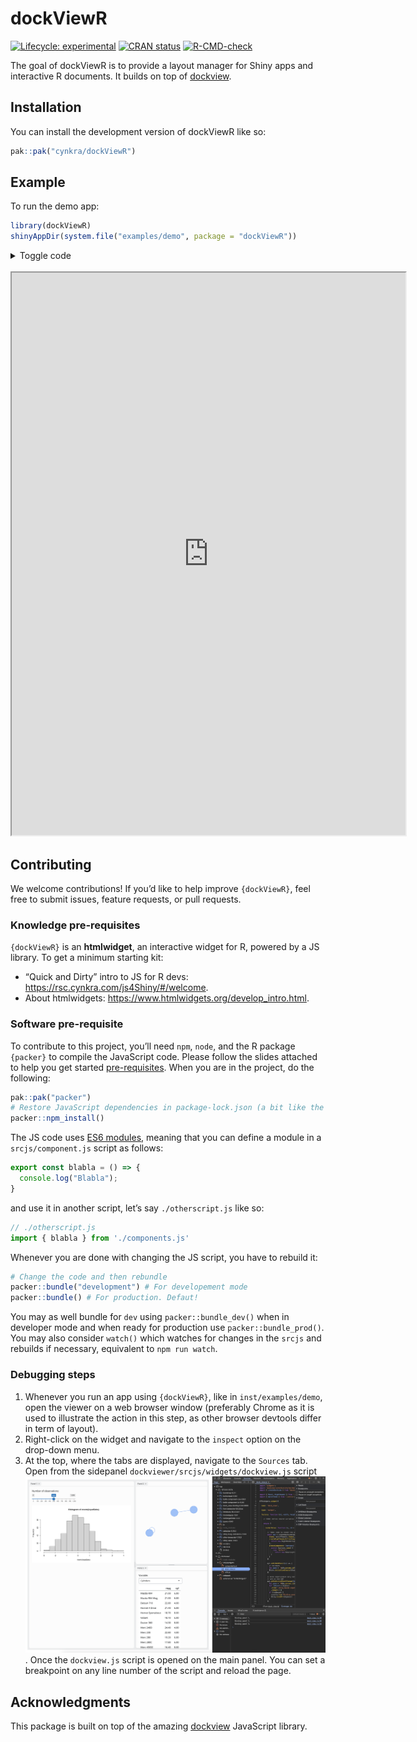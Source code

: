 # dockViewR


<!-- index.md is generated from index.Rmd. Please edit that file -->
<!-- badges: start -->

[![Lifecycle:
experimental](https://img.shields.io/badge/lifecycle-experimental-orange.svg)](https://lifecycle.r-lib.org/articles/stages.html#experimental)
[![CRAN
status](https://www.r-pkg.org/badges/version/dockViewR.png)](https://CRAN.R-project.org/package=dockViewR)
[![R-CMD-check](https://github.com/cynkra/dockViewR/actions/workflows/R-CMD-check.yaml/badge.svg)](https://github.com/cynkra/dockViewR/actions/workflows/R-CMD-check.yaml)
<!-- badges: end -->

The goal of dockViewR is to provide a layout manager for Shiny apps and
interactive R documents. It builds on top of
[dockview](https://dockview.dev/).

## Installation

You can install the development version of dockViewR like so:

``` r
pak::pak("cynkra/dockViewR")
```

## Example

To run the demo app:

``` r
library(dockViewR)
shinyAppDir(system.file("examples/demo", package = "dockViewR"))
```

<details>
<summary>
Toggle code
</summary>

``` r
library(shiny)
library(bslib)
library(visNetwork)

nodes <- data.frame(id = 1:3)
edges <- data.frame(from = c(1, 2), to = c(1, 3))

ui <- page_fillable(
  dock_viewOutput("dock")
)

server <- function(input, output, session) {
  output$dock <- renderDock_view({
    dock_view(
      panels = list(
        panel(
          id = "1",
          title = "Panel 1",
          content = tagList(
            sliderInput(
              "obs",
              "Number of observations:",
              min = 0,
              max = 1000,
              value = 500
            ),
            plotOutput("distPlot")
          )
        ),
        panel(
          id = "2",
          title = "Panel 2",
          content = tagList(
            visNetworkOutput("network")
          ),
          position = list(
            referencePanel = "1",
            direction = "right"
          ),
          minimumWidth = 500
        ),
        panel(
          id = "3",
          title = "Panel 3",
          content = tagList(
            selectInput(
              "variable",
              "Variable:",
              c("Cylinders" = "cyl", "Transmission" = "am", "Gears" = "gear")
            ),
            tableOutput("data")
          ),
          position = list(
            referencePanel = "2",
            direction = "below"
          )
        )
      ),
      theme = "replit"
    )
  })

  output$distPlot <- renderPlot({
    req(input$obs)
    hist(rnorm(input$obs))
  })

  output$network <- renderVisNetwork({
    visNetwork(nodes, edges, width = "100%")
  })

  output$data <- renderTable(
    {
      mtcars[, c("mpg", input$variable), drop = FALSE]
    },
    rownames = TRUE
  )
}

shinyApp(ui, server)
```

</details>

<br/>

<iframe class="border border-5 rounded shadow-lg" src="https://shinylive.io/r/app/#h=0&amp;code=NobwRAdghgtgpmAXGKAHVA6ASmANGAYwHsIAXOMpMAdzgCMAnRRASwgGdSoAbbgCgA6YACZECAawBqLONSxDcAAgZxURdooC8ioQAtSpVO0QB6EwzbkGAMygE4GAOYtSugK50MLIuctwbdnAAtNRQ7DBBBAxQECZCAJQCENwsjFAMAJ58ohLSsliJHLpsGQCC6AAiLAx87BmccDAY1izccIJgcAAesKht7CbCjUQKiqh24lCOcFo6ImJSMnIJ8WAAvgC6QA" width="125%" height="900px"></iframe>

## Contributing

We welcome contributions! If you’d like to help improve `{dockViewR}`,
feel free to submit issues, feature requests, or pull requests.

### Knowledge pre-requisites

`{dockViewR}` is an **htmlwidget**, an interactive widget for R, powered
by a JS library. To get a minimum starting kit:

-   “Quick and Dirty” intro to JS for R devs:
    https://rsc.cynkra.com/js4Shiny/#/welcome.
-   About htmlwidgets: https://www.htmlwidgets.org/develop_intro.html.

### Software pre-requisite

To contribute to this project, you’ll need `npm`, `node`, and the R
package `{packer}` to compile the JavaScript code. Please follow the
slides attached to help you get started
[pre-requisites](https://rsc.cynkra.com/js4Shiny/#/software-pre-requisites).
When you are in the project, do the following:

``` r
pak::pak("packer")
# Restore JavaScript dependencies in package-lock.json (a bit like the renv.lock)
packer::npm_install()
```

The JS code uses [ES6
modules](https://rsc.cynkra.com/js4Shiny/#/modularisation-code-management),
meaning that you can define a module in a `srcjs/component.js` script as
follows:

``` js
export const blabla = () => {
  console.log("Blabla");
}
```

and use it in another script, let’s say `./otherscript.js` like so:

``` js
// ./otherscript.js
import { blabla } from './components.js'
```

Whenever you are done with changing the JS script, you have to rebuild
it:

``` r
# Change the code and then rebundle
packer::bundle("development") # For developement mode
packer::bundle() # For production. Defaut!
```

You may as well bundle for `dev` using `packer::bundle_dev()` when in
developer mode and when ready for production use
`packer::bundle_prod()`. You may also consider `watch()` which watches
for changes in the `srcjs` and rebuilds if necessary, equivalent to
`⁠npm run watch⁠`.

### Debugging steps

1.  Whenever you run an app using `{dockViewR}`, like in
    `inst/examples/demo`, open the viewer on a web browser window
    (preferably Chrome as it is used to illustrate the action in this
    step, as other browser devtools differ in term of layout).
2.  Right-click on the widget and navigate to the `inspect` option on
    the drop-down menu.
3.  At the top, where the tabs are displayed, navigate to the `Sources`
    tab. Open from the sidepanel `dockviewer/srcjs/widgets/dockview.js`
    script ![Inspector tabs are opened](inst/images/debug.png). Once the
    `dockview.js` script is opened on the main panel. You can set a
    breakpoint on any line number of the script and reload the page.

## Acknowledgments

This package is built on top of the amazing
[dockview](https://dockview.dev/) JavaScript library.
